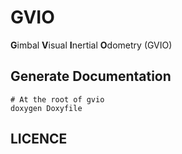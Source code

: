 # GVIO

**G**imbal **V**isual **I**nertial **O**dometry (GVIO)


## Generate Documentation

    # At the root of gvio
    doxygen Doxyfile

## LICENCE
